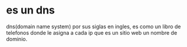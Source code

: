 # es un dns

dns(domain name system) por sus siglas en ingles, es como un libro de telefonos donde le asigna a cada ip que es un sitio web un nombre de dominio.